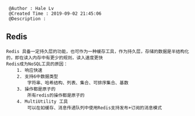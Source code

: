 ```
 @Author : Hale Lv
 @Created Time : 2019-09-02 21:45:06
 @Description : 
```

## Redis 
	Redis 具备一定持久层的功能，也可作为一种缓存工具，作为持久层，存储的数据是半结构化的，即在读入内存中有更少的规则，读入速度更快
	Redis成为NoSQL工具的原因：
		1. 响应快速
		2. 支持6中数据类型
			字符串、哈希结构、列表、集合、可排序集合、基数
		3. 操作都是原子的
			所有redis的操作都是原子的
		4. MultiUtility 工具
			可以在如缓存、消息传递队列中使用Redis支持发布+订阅的消息模式
		
